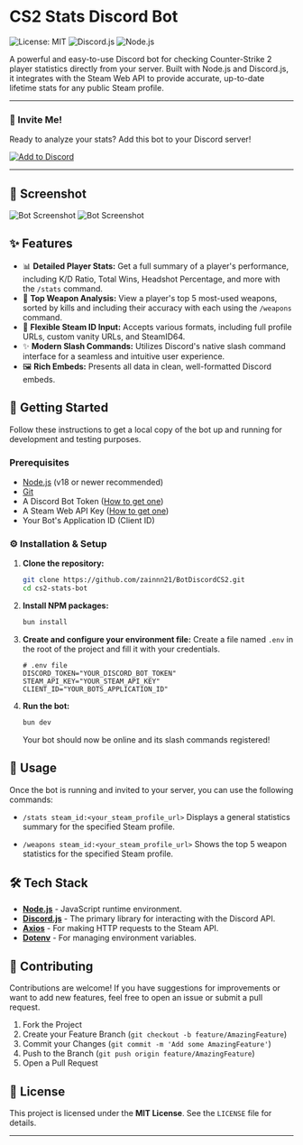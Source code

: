 # CS2 Stats Discord Bot

![License: MIT](https://img.shields.io/badge/License-MIT-yellow.svg)
![Discord.js](https://img.shields.io/badge/Discord.js-v14-7289DA?logo=discord&logoColor=white)
![Node.js](https://img.shields.io/badge/Node.js-18.x-339933?logo=node.js&logoColor=white)

A powerful and easy-to-use Discord bot for checking Counter-Strike 2 player statistics directly from your server. Built with Node.js and Discord.js, it integrates with the Steam Web API to provide accurate, up-to-date lifetime stats for any public Steam profile.

---

### 🎉 Invite Me!

Ready to analyze your stats? Add this bot to your Discord server!

[![Add to Discord](https://img.shields.io/badge/Add%20to%20Discord-7289DA?style=for-the-badge&logo=discord&logoColor=white)](https://discord.com/oauth2/authorize?client_id=1423470446720061582&permissions=83968&integration_type=0&scope=bot+applications.commands)

---

## 📸 Screenshot

![Bot Screenshot](https://imgur.com/7Hr9tU8.png)
![Bot Screenshot](https://imgur.com/2HLPPKV.png)

## ✨ Features

- 📊 **Detailed Player Stats:** Get a full summary of a player's performance, including K/D Ratio, Total Wins, Headshot Percentage, and more with the `/stats` command.
- 🔫 **Top Weapon Analysis:** View a player's top 5 most-used weapons, sorted by kills and including their accuracy with each using the `/weapons` command.
- 🔗 **Flexible Steam ID Input:** Accepts various formats, including full profile URLs, custom vanity URLs, and SteamID64.
- ✨ **Modern Slash Commands:** Utilizes Discord's native slash command interface for a seamless and intuitive user experience.
- 🖼️ **Rich Embeds:** Presents all data in clean, well-formatted Discord embeds.

## 🚀 Getting Started

Follow these instructions to get a local copy of the bot up and running for development and testing purposes.

### Prerequisites

- [Node.js](https://nodejs.org/) (v18 or newer recommended)
- [Git](https://git-scm.com/)
- A Discord Bot Token ([How to get one](https://discordjs.guide/preparations/setting-up-a-bot-application.html))
- A Steam Web API Key ([How to get one](https://steamcommunity.com/dev/apikey))
- Your Bot's Application ID (Client ID)

### ⚙️ Installation & Setup

1.  **Clone the repository:**

    ```sh
    git clone https://github.com/zainnn21/BotDiscordCS2.git
    cd cs2-stats-bot
    ```

2.  **Install NPM packages:**

    ```sh
    bun install
    ```

3.  **Create and configure your environment file:**
    Create a file named `.env` in the root of the project and fill it with your credentials.

    ```env
    # .env file
    DISCORD_TOKEN="YOUR_DISCORD_BOT_TOKEN"
    STEAM_API_KEY="YOUR_STEAM_API_KEY"
    CLIENT_ID="YOUR_BOTS_APPLICATION_ID"
    ```

4.  **Run the bot:**
    ```sh
    bun dev
    ```
    Your bot should now be online and its slash commands registered!

## 🤖 Usage

Once the bot is running and invited to your server, you can use the following commands:

- `/stats steam_id:<your_steam_profile_url>`
  Displays a general statistics summary for the specified Steam profile.

- `/weapons steam_id:<your_steam_profile_url>`
  Shows the top 5 weapon statistics for the specified Steam profile.

## 🛠️ Tech Stack

- **[Node.js](https://nodejs.org/)** - JavaScript runtime environment.
- **[Discord.js](https://discord.js.org/)** - The primary library for interacting with the Discord API.
- **[Axios](https://axios-http.com/)** - For making HTTP requests to the Steam API.
- **[Dotenv](https://www.npmjs.com/package/dotenv)** - For managing environment variables.

## 🤝 Contributing

Contributions are welcome! If you have suggestions for improvements or want to add new features, feel free to open an issue or submit a pull request.

1.  Fork the Project
2.  Create your Feature Branch (`git checkout -b feature/AmazingFeature`)
3.  Commit your Changes (`git commit -m 'Add some AmazingFeature'`)
4.  Push to the Branch (`git push origin feature/AmazingFeature`)
5.  Open a Pull Request

## 📜 License

This project is licensed under the **MIT License**. See the `LICENSE` file for details.

---
